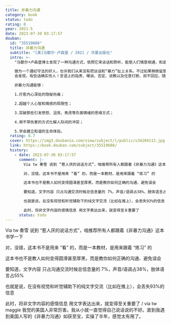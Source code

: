 ```yaml
---
title: 非暴力沟通
category: book
status: todo
rating: 0
year: 2021-5
date: 2023-07-30 03:17:57
douban:
  id: "35519608"
  title: 非暴力沟通
  subtitle: "[美]马歇尔·卢森堡 / 2021 / 华夏出版社"
  intro: >-
    "马歇尔•卢森堡博士发现了一种沟通方式，依照它来谈话和聆听，能使人们情意相通，和谐相处，这就是“非暴力沟通”。

    做为一个遵纪守法的好人，也许我们从来没有把谈话和“暴力”扯上关系。不过如果稍微留意一下现实生活中的谈话方式，并且用心体会各种谈话方式给我们的不同感受，我们一定
    会发现，有些话确实伤人！言语上的指责、嘲讽、否定、说教以及任意打断、拒不回应、随意出口的评价和结论给我们带来的情感和精神上的创伤甚至比肉体的伤害更加令人痛苦。这些无心或有意的语言暴力让人与人变得冷漠、隔膜、敌视。

    非暴力沟通能够：

    1.疗愈内心深处的隐秘伤痛；

    2.超越个人心智和情感的局限性；

    3.突破那些引发愤怒、沮丧、焦虑等负面情绪的思维方式；

    4.用不带伤害的方式化解人际间的冲突；

    5.学会建立和谐的生命体验。
  rating: 8.7
  cover: https://img3.doubanio.com/view/subject/l/public/s34204113.jpg
  link: https://book.douban.com/subject/35519608/
  history:
    - date: 2023-07-30 03:17:57
      comment: |-
        Via tw 奏雪 说到 “惹人厌的说话方式”，咱推荐所有人都跟着《非暴力沟通》这本书学一下

        对，没错，这本书不是用来 “看” 的，而是一本教材，是用来跟着 “练习” 的

        这本书也不是教人如何变得圆滑甚至厚黑，而是教你如何正确的沟通、避免误会

        要知道，文字内容 只占沟通交流时候总信息量的 7%，声音/语调占38%，肢体语言占55%

        也就是说，在没有视觉和听觉辅助下的纯文字交流（比如在推上），会丢失93%的信息

        此时，将非文字内容的感情信息 用文字表达出来，就变得至关重要了
      status: todo
---
```


Via tw 奏雪 说到 “惹人厌的说话方式”，咱推荐所有人都跟着《非暴力沟通》这本书学一下

对，没错，这本书不是用来 “看” 的，而是一本教材，是用来跟着 “练习” 的

这本书也不是教人如何变得圆滑甚至厚黑，而是教你如何正确的沟通、避免误会

要知道，文字内容 只占沟通交流时候总信息量的 7%，声音/语调占38%，肢体语言占55%

也就是说，在没有视觉和听觉辅助下的纯文字交流（比如在推上），会丢失93%的信息

此时，将非文字内容的感情信息 用文字表达出来，就变得至关重要了 / via tw maggie 我觉的美国人非常厉害。我从小就一直觉得自己说话说的不好。直到我遇到美国人写的《非暴力沟通》如获至宝，实操了半年，感觉太有用了。

